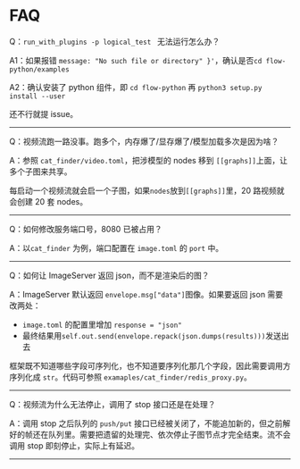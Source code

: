 # FAQ

Q：`run_with_plugins -p logical_test ` 无法运行怎么办？

A1：如果报错 `message: "No such file or directory" }'`，确认是否`cd flow-python/examples`

A2：确认安装了 python 组件，即 `cd flow-python` 再 `python3 setup.py install --user`

还不行就提 issue。

___
Q：视频流跑一路没事。跑多个，内存爆了/显存爆了/模型加载多次是因为啥？

A：参照 `cat_finder/video.toml`，把涉模型的 nodes 移到 `[[graphs]]`上面，让多个子图来共享。

每启动一个视频流就会启一个子图，如果`nodes`放到`[[graphs]]`里，20 路视频就会创建 20 套 nodes。
___
Q：如何修改服务端口号，8080 已被占用？

A：以`cat_finder` 为例，端口配置在 `image.toml` 的 `port` 中。
___
Q：如何让 ImageServer 返回 json，而不是渲染后的图？

A：ImageServer 默认返回 `envelope.msg["data"]`图像。如果要返回 json 需要改两处：
* `image.toml` 的配置里增加 `response = "json"`
* 最终结果用`self.out.send(envelope.repack(json.dumps(results)))`发送出去

框架既不知道哪些字段可序列化，也不知道要序列化那几个字段，因此需要调用方序列化成 `str`。代码可参照 `examaples/cat_finder/redis_proxy.py`。
___
Q：视频流为什么无法停止，调用了 stop 接口还是在处理？

A：调用 stop 之后队列的 `push/put` 接口已经被关闭了，不能追加新的，但之前解好的帧还在队列里。需要把遗留的处理完、依次停止子图节点才完全结束。流不会调用 stop 即刻停止，实际上有延迟。
___
